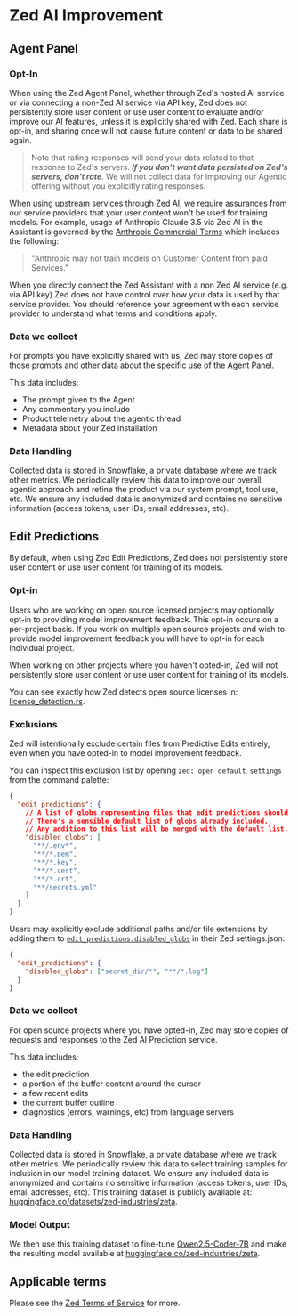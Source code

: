 # Zed AI Improvement

## Agent Panel

### Opt-In

When using the Zed Agent Panel, whether through Zed's hosted AI service or via connecting a non-Zed AI service via API key, Zed does not persistently store user content or use user content to evaluate and/or improve our AI features, unless it is explicitly shared with Zed. Each share is opt-in, and sharing once will not cause future content or data to be shared again.

> Note that rating responses will send your data related to that response to Zed's servers.
> **_If you don't want data persisted on Zed's servers, don't rate_**. We will not collect data for improving our Agentic offering without you explicitly rating responses.

When using upstream services through Zed AI, we require assurances from our service providers that your user content won't be used for training models. For example, usage of Anthropic Claude 3.5 via Zed AI in the Assistant is governed by the [Anthropic Commercial Terms](https://www.anthropic.com/legal/commercial-terms) which includes the following:

> "Anthropic may not train models on Customer Content from paid Services."

When you directly connect the Zed Assistant with a non Zed AI service (e.g. via API key) Zed does not have control over how your data is used by that service provider. You should reference your agreement with each service provider to understand what terms and conditions apply.

### Data we collect

For prompts you have explicitly shared with us, Zed may store copies of those prompts and other data about the specific use of the Agent Panel.

This data includes:

- The prompt given to the Agent
- Any commentary you include
- Product telemetry about the agentic thread
- Metadata about your Zed installation

### Data Handling

Collected data is stored in Snowflake, a private database where we track other metrics. We periodically review this data to improve our overall agentic approach and refine the product via our system prompt, tool use, etc. We ensure any included data is anonymized and contains no sensitive information (access tokens, user IDs, email addresses, etc).

## Edit Predictions

By default, when using Zed Edit Predictions, Zed does not persistently store user content or use user content for training of its models.

### Opt-in

Users who are working on open source licensed projects may optionally opt-in to providing model improvement feedback. This opt-in occurs on a per-project basis. If you work on multiple open source projects and wish to provide model improvement feedback you will have to opt-in for each individual project.

When working on other projects where you haven't opted-in, Zed will not persistently store user content or use user content for training of its models.

You can see exactly how Zed detects open source licenses in: [license_detection.rs](https://github.com/zed-industries/zed/blob/main/crates/zeta/src/license_detection.rs).

### Exclusions

Zed will intentionally exclude certain files from Predictive Edits entirely, even when you have opted-in to model improvement feedback.

You can inspect this exclusion list by opening `zed: open default settings` from the command palette:

```json
{
  "edit_predictions": {
    // A list of globs representing files that edit predictions should be disabled for.
    // There's a sensible default list of globs already included.
    // Any addition to this list will be merged with the default list.
    "disabled_globs": [
      "**/.env*",
      "**/*.pem",
      "**/*.key",
      "**/*.cert",
      "**/*.crt",
      "**/secrets.yml"
    ]
  }
}
```

Users may explicitly exclude additional paths and/or file extensions by adding them to [`edit_predictions.disabled_globs`](https://zed.dev/docs/configuring-zed#edit-predictions) in their Zed settings.json:

```json
{
  "edit_predictions": {
    "disabled_globs": ["secret_dir/*", "**/*.log"]
  }
}
```

### Data we collect

For open source projects where you have opted-in, Zed may store copies of requests and responses to the Zed AI Prediction service.

This data includes:

- the edit prediction
- a portion of the buffer content around the cursor
- a few recent edits
- the current buffer outline
- diagnostics (errors, warnings, etc) from language servers

### Data Handling

Collected data is stored in Snowflake, a private database where we track other metrics. We periodically review this data to select training samples for inclusion in our model training dataset. We ensure any included data is anonymized and contains no sensitive information (access tokens, user IDs, email addresses, etc). This training dataset is publicly available at: [huggingface.co/datasets/zed-industries/zeta](https://huggingface.co/datasets/zed-industries/zeta).

### Model Output

We then use this training dataset to fine-tune [Qwen2.5-Coder-7B](https://huggingface.co/Qwen/Qwen2.5-Coder-7B) and make the resulting model available at [huggingface.co/zed-industries/zeta](https://huggingface.co/zed-industries/zeta).

## Applicable terms

Please see the [Zed Terms of Service](https://zed.dev/terms-of-service) for more.
